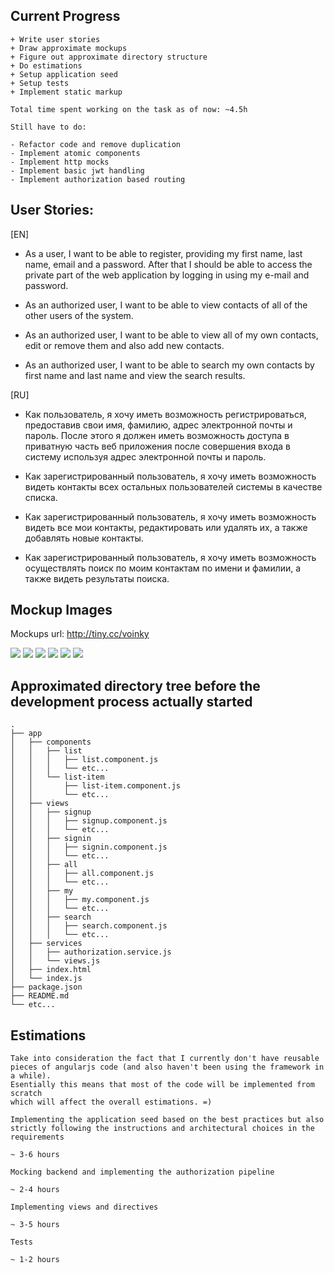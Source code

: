 ## Current Progress

	+ Write user stories
	+ Draw approximate mockups
	+ Figure out approximate directory structure
	+ Do estimations
	+ Setup application seed
	+ Setup tests
	+ Implement static markup

	Total time spent working on the task as of now: ~4.5h

	Still have to do:

	- Refactor code and remove duplication
	- Implement atomic components
	- Implement http mocks
	- Implement basic jwt handling
	- Implement authorization based routing

## User Stories:

[EN]

-	As a user, I want to be able to register, providing my first name, last name, email and a password. After that I should be able to access the private part of the web application by logging in using my e-mail and password.

-	As an authorized user, I want to be able to view contacts of all of the other users of the system.

-	As an authorized user, I want to be able to view all of my own contacts, edit or remove them and also add new contacts.

-	As an authorized user, I want to be able to search my own contacts by first name and last name and view the search results.

[RU]

-	Как пользователь, я хочу иметь возможность регистрироваться, предоставив свои имя, фамилию, адрес электронной почты и пароль. После этого я должен иметь возможность доступа в приватную часть веб приложения после совершения входа в систему используя адрес электронной почты и пароль.

-	Как зарегистрированный пользователь, я хочу иметь возможность видеть контакты всех остальных пользователей системы в качестве списка.

-	Как зарегистрированный пользователь, я хочу иметь возможность видеть все мои контакты, редактировать или удалять их, а также добавлять новые контакты.

-	Как зарегистрированный пользователь, я хочу иметь возможность осуществлять поиск по моим контактам по имени и фамилии, а также видеть результаты поиска.

## Mockup Images

Mockups url: http://tiny.cc/voinky

![](https://github.com/VisViva/test/blob/master/mockups/1.png)
![](https://github.com/VisViva/test/blob/master/mockups/2.png)
![](https://github.com/VisViva/test/blob/master/mockups/3.png)
![](https://github.com/VisViva/test/blob/master/mockups/4.png)
![](https://github.com/VisViva/test/blob/master/mockups/5.png)
![](https://github.com/VisViva/test/blob/master/mockups/6.png)

## Approximated directory tree before the development process actually started

	.
	├── app
	│   ├── components
	│   │   ├── list
	│   │   │   ├── list.component.js
	│   │   │   └── etc...
	│   │   └── list-item
	│   │       ├── list-item.component.js
	│   │       └── etc...
	│   ├── views
	│   │   ├── signup
	│   │   │   ├── signup.component.js
	│   │   │   └── etc...
	│   │   ├── signin
	│   │   │   ├── signin.component.js
	│   │   │   └── etc...
	│   │   ├── all
	│   │   │   ├── all.component.js
	│   │   │   └── etc...
	│   │   ├── my
	│   │   │   ├── my.component.js
	│   │   │   └── etc...
	│   │   ├── search
	│   │   │   ├── search.component.js
	│   │   │   └── etc...
	│   ├── services
	│   │   ├── authorization.service.js
	│   │   └── views.js
	│   ├── index.html
	│   └── index.js
	├── package.json
	├── README.md
	└── etc...

## Estimations

	Take into consideration the fact that I currently don't have reusable
	pieces of angularjs code (and also haven't been using the framework in a while).
	Esentially this means that most of the code will be implemented from scratch
	which will affect the overall estimations. =)

	Implementing the application seed based on the best practices but also
	strictly following the instructions and architectural choices in the requirements

	~ 3-6 hours

	Mocking backend and implementing the authorization pipeline

	~ 2-4 hours

	Implementing views and directives

	~ 3-5 hours

	Tests

	~ 1-2 hours

